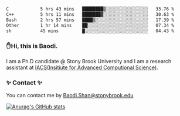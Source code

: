 <!--START_SECTION:waka-->

```txt
C            5 hrs 43 mins   ████████▒░░░░░░░░░░░░░░░░   33.76 %
C++          5 hrs 11 mins   ███████▓░░░░░░░░░░░░░░░░░   30.63 %
Bash         2 hrs 57 mins   ████▒░░░░░░░░░░░░░░░░░░░░   17.39 %
Other        1 hr 14 mins    ██░░░░░░░░░░░░░░░░░░░░░░░   07.34 %
sh           45 mins         █░░░░░░░░░░░░░░░░░░░░░░░░   04.43 %
```

<!--END_SECTION:waka-->

### ✋Hi, this is Baodi. 

I am a Ph.D candidate @ Stony Brook University and I am a research assistant at [IACS(Insitiute for Advanced Computional Science)](https://iacs.stonybrook.edu/).

### ✨ Contact ✨

You can contact me by [Baodi.Shan@stonybrook.edu](mailto:Baodi.Shan@stonybrook.edu)

[![Anurag's GitHub stats](https://github-readme-stats.vercel.app/api?username=lwshanbd&theme=jolly&show_icons=true&count_private=true&include_all_commits=true)](https://github.com/anuraghazra/github-readme-stats)



<!--
**lwshanbd/lwshanbd** is a ✨ _special_ ✨ repository because its `README.md` (this file) appears on your GitHub profile.

Here are some ideas to get you started:

- 🔭 I’m currently working on ...
- 🌱 I’m currently learning ...
- 👯 I’m looking to collaborate on ...
- 🤔 I’m looking for help with ...
- 💬 Ask me about ...
- 📫 How to reach me: ...
- 😄 Pronouns: ...
- ⚡ Fun fact: ...
-->

